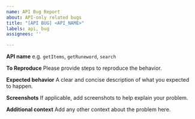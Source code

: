 ```yaml
---
name: API Bug Report
about: API-only related bugs
title: "[API BUG] <API_NAME>"
labels: api, bug
assignees: ''

---
```


**API name**
e.g. `getItems`, `getRuneword`, `search`

**To Reproduce**
Please provide steps to reproduce the behavior.

**Expected behavior**
A clear and concise description of what you expected to happen.

**Screenshots**
If applicable, add screenshots to help explain your problem.

**Additional context**
Add any other context about the problem here.
